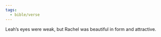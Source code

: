 ```yaml
---
tags:
  - bible/verse
---
```

Leah’s eyes were weak, but Rachel was beautiful in form and attractive.